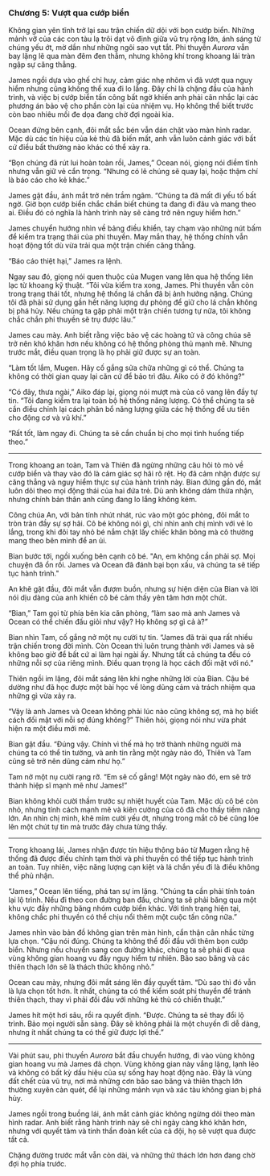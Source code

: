 ### Chương 5: **Vượt qua cướp biển**

Không gian yên tĩnh trở lại sau trận chiến dữ dội với bọn cướp biển. Những mảnh vỡ của các con tàu lạ trôi dạt vô định giữa vũ trụ rộng lớn, ánh sáng từ chúng yếu ớt, mờ dần như những ngôi sao vụt tắt. Phi thuyền *Aurora* vẫn bay lặng lẽ qua màn đêm đen thẳm, nhưng không khí trong khoang lái tràn ngập sự căng thẳng.

James ngồi dựa vào ghế chỉ huy, cảm giác nhẹ nhõm vì đã vượt qua nguy hiểm nhưng cũng không thể xua đi lo lắng. Đây chỉ là chặng đầu của hành trình, và việc bị cướp biển tấn công bất ngờ khiến anh phải cân nhắc lại các phương án bảo vệ cho phần còn lại của nhiệm vụ. Họ không thể biết trước còn bao nhiêu mối đe dọa đang chờ đợi ngoài kia.

Ocean đứng bên cạnh, đôi mắt sắc bén vẫn dán chặt vào màn hình radar. Mặc dù các tín hiệu của kẻ thù đã biến mất, anh vẫn luôn cảnh giác với bất cứ điều bất thường nào khác có thể xảy ra.

“Bọn chúng đã rút lui hoàn toàn rồi, James,” Ocean nói, giọng nói điềm tĩnh nhưng vẫn giữ vẻ cẩn trọng. “Nhưng có lẽ chúng sẽ quay lại, hoặc thậm chí là báo cáo cho kẻ khác.”

James gật đầu, ánh mắt trở nên trầm ngâm. “Chúng ta đã mất đi yếu tố bất ngờ. Giờ bọn cướp biển chắc chắn biết chúng ta đang đi đâu và mang theo ai. Điều đó có nghĩa là hành trình này sẽ càng trở nên nguy hiểm hơn.”

James chuyển hướng nhìn về bảng điều khiển, tay chạm vào những nút bấm để kiểm tra trạng thái của phi thuyền. May mắn thay, hệ thống chính vẫn hoạt động tốt dù vừa trải qua một trận chiến căng thẳng.

“Báo cáo thiệt hại,” James ra lệnh.

Ngay sau đó, giọng nói quen thuộc của Mugen vang lên qua hệ thống liên lạc từ khoang kỹ thuật. “Tôi vừa kiểm tra xong, James. Phi thuyền vẫn còn trong trạng thái tốt, nhưng hệ thống lá chắn đã bị ảnh hưởng nặng. Chúng tôi đã phải sử dụng gần hết năng lượng dự phòng để giữ cho lá chắn không bị phá hủy. Nếu chúng ta gặp phải một trận chiến tương tự nữa, tôi không chắc chắn phi thuyền sẽ trụ được lâu.”

James cau mày. Anh biết rằng việc bảo vệ các hoàng tử và công chúa sẽ trở nên khó khăn hơn nếu không có hệ thống phòng thủ mạnh mẽ. Nhưng trước mắt, điều quan trọng là họ phải giữ được sự an toàn.

“Làm tốt lắm, Mugen. Hãy cố gắng sửa chữa những gì có thể. Chúng ta không có thời gian quay lại căn cứ để bảo trì đâu. Aiko có ở đó không?”

“Có đây, thưa ngài,” Aiko đáp lại, giọng nói mượt mà của cô vang lên đầy tự tin. “Tôi đang kiểm tra lại toàn bộ hệ thống năng lượng. Có thể chúng ta sẽ cần điều chỉnh lại cách phân bổ năng lượng giữa các hệ thống để ưu tiên cho động cơ và vũ khí.”

“Rất tốt, làm ngay đi. Chúng ta sẽ cần chuẩn bị cho mọi tình huống tiếp theo.”

***

Trong khoang an toàn, Tam và Thiên đã ngừng những câu hỏi tò mò về cướp biển và thay vào đó là cảm giác sợ hãi rõ rệt. Họ đã cảm nhận được sự căng thẳng và nguy hiểm thực sự của hành trình này. Bian đứng gần đó, mắt luôn dõi theo mọi động thái của hai đứa trẻ. Dù anh không dám thừa nhận, nhưng chính bản thân anh cũng đang lo lắng không kém.

Công chúa An, với bản tính nhút nhát, rúc vào một góc phòng, đôi mắt to tròn tràn đầy sự sợ hãi. Cô bé không nói gì, chỉ nhìn anh chị mình với vẻ lo lắng, trong khi đôi tay nhỏ bé nắm chặt lấy chiếc khăn bông mà cô thường mang theo bên mình để an ủi.

Bian bước tới, ngồi xuống bên cạnh cô bé. "An, em không cần phải sợ. Mọi chuyện đã ổn rồi. James và Ocean đã đánh bại bọn xấu, và chúng ta sẽ tiếp tục hành trình."

An khẽ gật đầu, đôi mắt vẫn đượm buồn, nhưng sự hiện diện của Bian và lời nói dịu dàng của anh khiến cô bé cảm thấy yên tâm hơn một chút.

“Bian,” Tam gọi từ phía bên kia căn phòng, “làm sao mà anh James và Ocean có thể chiến đấu giỏi như vậy? Họ không sợ gì cả à?”

Bian nhìn Tam, cố gắng nở một nụ cười tự tin. “James đã trải qua rất nhiều trận chiến trong đời mình. Còn Ocean thì luôn trung thành với James và sẽ không bao giờ để bất cứ ai làm hại ngài ấy. Nhưng tất cả chúng ta đều có những nỗi sợ của riêng mình. Điều quan trọng là học cách đối mặt với nó.”

Thiên ngồi im lặng, đôi mắt sáng lên khi nghe những lời của Bian. Cậu bé dường như đã học được một bài học về lòng dũng cảm và trách nhiệm qua những gì vừa xảy ra.

“Vậy là anh James và Ocean không phải lúc nào cũng không sợ, mà họ biết cách đối mặt với nỗi sợ đúng không?” Thiên hỏi, giọng nói như vừa phát hiện ra một điều mới mẻ.

Bian gật đầu. “Đúng vậy. Chính vì thế mà họ trở thành những người mà chúng ta có thể tin tưởng, và anh tin rằng một ngày nào đó, Thiên và Tam cũng sẽ trở nên dũng cảm như họ.”

Tam nở một nụ cười rạng rỡ. “Em sẽ cố gắng! Một ngày nào đó, em sẽ trở thành hiệp sĩ mạnh mẽ như James!”

Bian không khỏi cười thầm trước sự nhiệt huyết của Tam. Mặc dù cô bé còn nhỏ, nhưng tính cách mạnh mẽ và kiên cường của cô đã cho thấy tiềm năng lớn. An nhìn chị mình, khẽ mỉm cười yếu ớt, nhưng trong mắt cô bé cũng lóe lên một chút tự tin mà trước đây chưa từng thấy.

***

Trong khoang lái, James nhận được tín hiệu thông báo từ Mugen rằng hệ thống đã được điều chỉnh tạm thời và phi thuyền có thể tiếp tục hành trình an toàn. Tuy nhiên, việc năng lượng cạn kiệt và lá chắn yếu đi là điều không thể phủ nhận.

“James,” Ocean lên tiếng, phá tan sự im lặng. “Chúng ta cần phải tính toán lại lộ trình. Nếu đi theo con đường ban đầu, chúng ta sẽ phải băng qua một khu vực đầy những băng nhóm cướp biển khác. Với tình trạng hiện tại, không chắc phi thuyền có thể chịu nổi thêm một cuộc tấn công nữa.”

James nhìn vào bản đồ không gian trên màn hình, cẩn thận cân nhắc từng lựa chọn. “Cậu nói đúng. Chúng ta không thể đối đầu với thêm bọn cướp biển. Nhưng nếu chuyển sang con đường khác, chúng ta sẽ phải đi qua vùng không gian hoang vu đầy nguy hiểm tự nhiên. Bão sao băng và các thiên thạch lớn sẽ là thách thức không nhỏ.”

Ocean cau mày, nhưng đôi mắt sáng lên đầy quyết tâm. “Dù sao thì đó vẫn là lựa chọn tốt hơn. Ít nhất, chúng ta có thể kiểm soát phi thuyền để tránh thiên thạch, thay vì phải đối đầu với những kẻ thù có chiến thuật.”

James hít một hơi sâu, rồi ra quyết định. “Được. Chúng ta sẽ thay đổi lộ trình. Bảo mọi người sẵn sàng. Đây sẽ không phải là một chuyến đi dễ dàng, nhưng ít nhất chúng ta có thể giữ được lợi thế.”

***

Vài phút sau, phi thuyền *Aurora* bắt đầu chuyển hướng, đi vào vùng không gian hoang vu mà James đã chọn. Vùng không gian này vắng lặng, lạnh lẽo và không có bất kỳ dấu hiệu của sự sống hay hoạt động nào. Đây là vùng đất chết của vũ trụ, nơi mà những cơn bão sao băng và thiên thạch lớn thường xuyên càn quét, để lại những mảnh vụn và xác tàu không gian bị phá hủy.

James ngồi trong buồng lái, ánh mắt cảnh giác không ngừng dõi theo màn hình radar. Anh biết rằng hành trình này sẽ chỉ ngày càng khó khăn hơn, nhưng với quyết tâm và tinh thần đoàn kết của cả đội, họ sẽ vượt qua được tất cả.

Chặng đường trước mắt vẫn còn dài, và những thử thách lớn hơn đang chờ đợi họ phía trước.